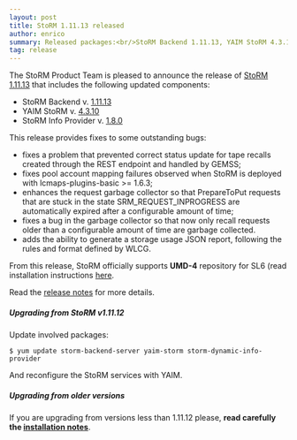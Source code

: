 ```yaml
---
layout: post
title: StoRM 1.11.13 released
author: enrico
summary: Released packages:<br/>StoRM Backend 1.11.13, YAIM StoRM 4.3.10
tag: release
---
```


The StoRM Product Team is pleased to announce the release of
[StoRM 1.11.13][release-notes] that includes the following updated components:

* StoRM Backend v. [1.11.13][backend-rn]
* YAIM StoRM v. [4.3.10][yaim-rn]
* StoRM Info Provider v. [1.8.0][ip-rn]

This release provides fixes to some outstanding bugs:

* fixes a problem that prevented correct status update for tape recalls created through the REST endpoint and handled by GEMSS;
* fixes pool account mapping failures observed when StoRM is deployed with lcmaps-plugins-basic >= 1.6.3;
* enhances the request garbage collector so that PrepareToPut requests that are stuck in the state SRM_REQUEST_INPROGRESS are automatically expired after a configurable amount of time;
* fixes a bug in the garbage collector so that now only recall requests older than a configurable amount of time are garbage collected.
* adds the ability to generate a storage usage JSON report, following the rules and format defined by WLCG.

From this release, StoRM officially supports **UMD-4** repository for SL6 (read installation instructions [here][umd-instructions].

Read the [release notes][release-notes] for more details.

##### Upgrading from StoRM v1.11.12

Update involved packages:

    $ yum update storm-backend-server yaim-storm storm-dynamic-info-provider

And reconfigure the StoRM services with YAIM.

##### Upgrading from older versions

If you are upgrading from versions less than 1.11.12 please, **read carefully the [installation notes][upgrading]**.



[backend-rn]: {{site.baseurl}}/release-notes/storm-backend-server/1.11.13/
[yaim-rn]: {{site.baseurl}}/release-notes/yaim-storm/4.3.10/
[ip-rn]: {{site.baseurl}}/release-notes/storm-dynamic-info-provider/1.8.0/

[upgrading]: {{site.baseurl}}/documentation/sysadmin-guide/1.11.12/#upgrading
[release-notes]: {{site.baseurl}}/release-notes/StoRM-v1.11.13.html
[download-page]: {{site.baseurl}}/download.html
[storm-sysadmin-guide]: {{site.baseurl}}/documentation/sysadmin-guide/1.11.13
[umd-instructions]: {{site.baseurl}}/documentation/sysadmin-guide/1.11.13/#umdrepos